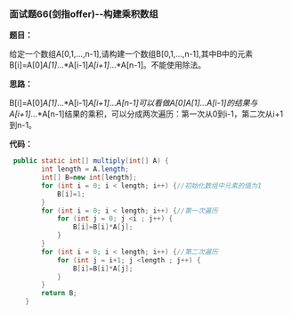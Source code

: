 ### 面试题66(剑指offer)--构建乘积数组

**题目：**

给定一个数组A[0,1,...,n-1],请构建一个数组B[0,1,...,n-1],其中B中的元素B[i]=A[0]*A[1]*...*A[i-1]*A[i+1]*...*A[n-1]。不能使用除法。

**思路：**

B[i]=A[0]*A[1]*...*A[i-1]*A[i+1]*...*A[n-1]可以看做A[0]*A[1]*...A[i-1]的结果与A[i+1]*...*A[n-1]结果的乘积，可以分成两次遍历：第一次从0到i-1，第二次从i+1到n-1。

**代码：**

```java
 public static int[] multiply(int[] A) {
        int length = A.length;
        int[] B=new int[length];
        for (int i = 0; i < length; i++) {//初始化数组中元素的值为1
            B[i]=1;
        }
        for (int i = 0; i < length; i++) {//第一次遍历
            for (int j = 0; j <i ; j++) {
                B[i]=B[i]*A[j];
            }
        }
        for (int i = 0; i < length; i++) {//第二次遍历
            for (int j = i+1; j <length ; j++) {
                B[i]=B[i]*A[j];
            }
        }
        return B;
    }
```

